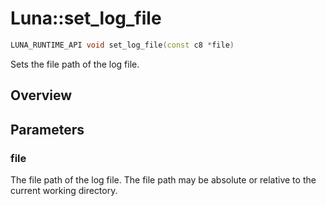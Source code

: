 # Luna::set_log_file

```c++
LUNA_RUNTIME_API void set_log_file(const c8 *file)
```

Sets the file path of the log file. 

## Overview


## Parameters
### file
The file path of the log file. The file path may be absolute or relative to the current working directory. 


